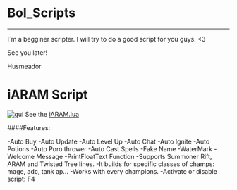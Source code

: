 Bol_Scripts
==========

----------

I´m a begginer scripter. I will try to do a good script for you guys. <3

See you later!

Husmeador

iARAM Script
==========
![gui](https://camo.nulled.io/?url=http://i.imgur.com/qALmHig.png)
See the [iARAM.lua](https://github.com/Beryzinho/Bol_Script/blob/master/iARAM.lua)

####Features:
 

-Auto Buy
-Auto Update
-Auto Level Up
-Auto Chat
-Auto Ignite
-Auto Potions
-Auto Poro thrower
-Auto Cast Spells
-Fake Name
-WaterMark
-Welcome Message
-PrintFloatText Function
-Supports Summoner Rift, ARAM and Twisted Tree lines.
-It builds for specific classes of champs: mage, adc, tank ap...
-Works with every champions.
-Activate or disable script: F4
